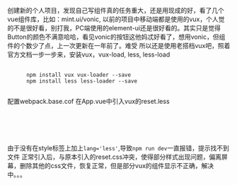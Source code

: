 创建新的个人项目，发现自己写组件真的任务重大，还是用现成的好，看了几个vue组件库，比如：mint.ui/vonic, 以前的项目中移动端都是使用的vux，个人觉的不是很好看，别打我，PC端使用的element-ui还是很好看的。其实只是觉得Button的颜色不满意哈哈，看见vonic的按钮这他妈忒好看了，想用vonic，但组件的个数少了点，上一次更新在一年前了。难受
所以还是使用老搭档vux吧，照着官方文档一步一步来，安装vux，vux-load, less, less-load
<pre>
   <code>
      npm install vux vux-loader --save
      npm install less less-loader --save
   </code>
</pre>
配置webpack.base.cof
在App.vue中引入vux的reset.less
<pre>
   <code>
      <style lang='less'>
      @import '~vux/src/styles/reset.less'
      </style>
   </code>
</pre>
由于没有在style标签上加上<code>lang='less'</code>,导致<code>npm run dev</code>一直报错，提示找不到文件
正常引入后，与原本引入的reset.css冲突，使得部分样式出现问题，偏离屏幕，删除其他的css文件，恢复正常，但是部分vux的组件显示不正确，解决中。。。
